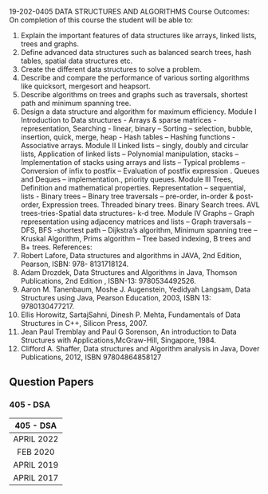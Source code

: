 19-202-0405 DATA STRUCTURES AND ALGORITHMS
Course Outcomes:
On completion of this course the student will be able to:
1. Explain the important features of data structures like arrays, linked lists, trees and graphs.
2. Define advanced data structures such as balanced search trees, hash tables, spatial data
structures etc.
3. Create the different data structures to solve a problem.
4. Describe and compare the performance of various sorting algorithms like quicksort,
mergesort and heapsort.
5. Describe algorithms on trees and graphs such as traversals, shortest path and minimum
spanning tree.
6. Design a data structure and algorithm for maximum efficiency.
Module I
Introduction to Data structures - Arrays & sparse matrices - representation, Searching - linear, binary –
Sorting – selection, bubble, insertion, quick, merge, heap - Hash tables – Hashing functions
-Associative arrays.
Module II
Linked lists – singly, doubly and circular lists, Application of linked lists – Polynomial manipulation,
stacks – Implementation of stacks using arrays and lists – Typical problems – Conversion of infix to
postfix – Evaluation of postfix expression . Queues and Deques – implementation., priority queues.
Module III
Trees, Definition and mathematical properties. Representation – sequential, lists - Binary trees –
Binary tree traversals – pre-order, in-order & post-order, Expression trees. Threaded binary trees.
Binary Search trees. AVL trees-tries-Spatial data structures- k-d tree.
Module IV
Graphs – Graph representation using adjacency matrices and lists – Graph traversals – DFS, BFS
-shortest path – Dijkstra’s algorithm, Minimum spanning tree – Kruskal Algorithm, Prims algorithm –
Tree based indexing, B trees and B+ trees.
References:
1. Robert Lafore, Data structures and algorithms in JAVA, 2nd Edition, Pearson, ISBN: 978-
8131718124.
2. Adam Drozdek, Data Structures and Algorithms in Java, Thomson Publications, 2nd Edition ,
ISBN-13: 9780534492526.
3. Aaron M. Tanenbaum, Moshe J. Augenstein, Yedidyah Langsam, Data Structures using Java,
Pearson Education, 2003, ISBN 13: 9780130477217.
4. Ellis Horowitz, SartajSahni, Dinesh P. Mehta, Fundamentals of Data Structures in C++,
Silicon Press, 2007.
5. Jean Paul Tremblay and Paul G Sorenson, An introduction to Data Structures with
Applications,McGraw-Hill, Singapore, 1984.
6. Clifford A. Shaffer, Data structures and Algorithm analysis in Java, Dover Publications,
2012, ISBN 97804864858127


## Question Papers
### 405 - DSA
|405 - DSA|
|:---:|
|APRIL 2022|
|FEB 2020|
|APRIL 2019|
|APRIL 2017|